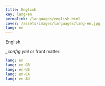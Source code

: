 ```yaml
---
title: English
key: lang-en
permalink: /languages/english.html
cover: /assets/images/languages/lang-en.jpg
lang: en
---
```


English.

<!--more-->

*_config.yml* or front matter:

```yml
lang: en
lang: en-GB
lang: en-US
lang: en-CA
lang: en-AU
```
